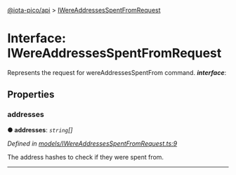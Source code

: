 [@iota-pico/api](../README.md) > [IWereAddressesSpentFromRequest](../interfaces/iwereaddressesspentfromrequest.md)



# Interface: IWereAddressesSpentFromRequest


Represents the request for wereAddressesSpentFrom command.
*__interface__*: 



## Properties
<a id="addresses"></a>

###  addresses

**●  addresses**:  *`string`[]* 

*Defined in [models/IWereAddressesSpentFromRequest.ts:9](https://github.com/iotaeco/iota-pico-api/blob/9d1ac6b/src/models/IWereAddressesSpentFromRequest.ts#L9)*



The address hashes to check if they were spent from.




___



